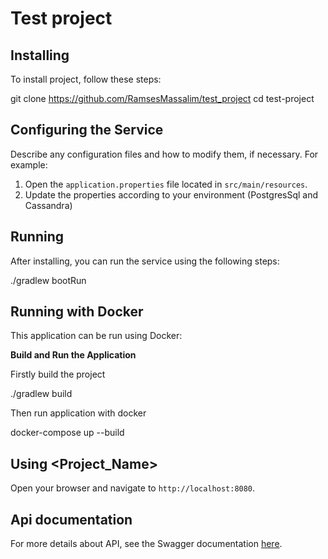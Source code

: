 # Test project

## Installing

To install project, follow these steps:

git clone https://github.com/RamsesMassalim/test_project
cd test-project

## Configuring the Service

Describe any configuration files and how to modify them, if necessary. For example:

1. Open the `application.properties` file located in `src/main/resources`.
2. Update the properties according to your environment (PostgresSql and Cassandra)

## Running

After installing, you can run the service using the following steps:

./gradlew bootRun

## Running with Docker

This application can be run using Docker:

**Build and Run the Application**

Firstly build the project

./gradlew build

Then run application with docker

docker-compose up --build

## Using <Project_Name>

Open your browser and navigate to `http://localhost:8080`.

## Api documentation

For more details about API, see the Swagger documentation [here](./openApi.yaml).
